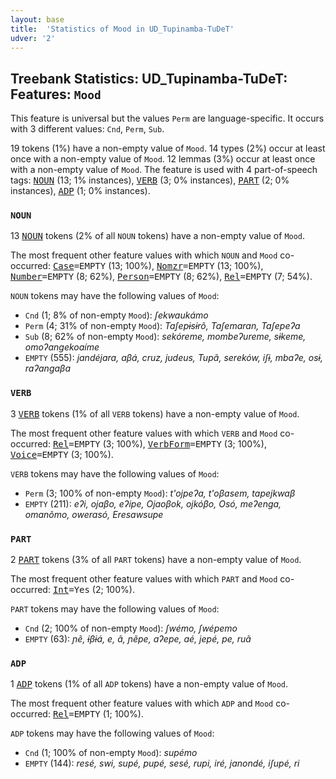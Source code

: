 ```yaml
---
layout: base
title:  'Statistics of Mood in UD_Tupinamba-TuDeT'
udver: '2'
---
```


## Treebank Statistics: UD_Tupinamba-TuDeT: Features: `Mood`

This feature is universal but the values `Perm` are language-specific.
It occurs with 3 different values: `Cnd`, `Perm`, `Sub`.

19 tokens (1%) have a non-empty value of `Mood`.
14 types (2%) occur at least once with a non-empty value of `Mood`.
12 lemmas (3%) occur at least once with a non-empty value of `Mood`.
The feature is used with 4 part-of-speech tags: <tt><a href="tpn_tudet-pos-NOUN.html">NOUN</a></tt> (13; 1% instances), <tt><a href="tpn_tudet-pos-VERB.html">VERB</a></tt> (3; 0% instances), <tt><a href="tpn_tudet-pos-PART.html">PART</a></tt> (2; 0% instances), <tt><a href="tpn_tudet-pos-ADP.html">ADP</a></tt> (1; 0% instances).

### `NOUN`

13 <tt><a href="tpn_tudet-pos-NOUN.html">NOUN</a></tt> tokens (2% of all `NOUN` tokens) have a non-empty value of `Mood`.

The most frequent other feature values with which `NOUN` and `Mood` co-occurred: <tt><a href="tpn_tudet-feat-Case.html">Case</a></tt><tt>=EMPTY</tt> (13; 100%), <tt><a href="tpn_tudet-feat-Nomzr.html">Nomzr</a></tt><tt>=EMPTY</tt> (13; 100%), <tt><a href="tpn_tudet-feat-Number.html">Number</a></tt><tt>=EMPTY</tt> (8; 62%), <tt><a href="tpn_tudet-feat-Person.html">Person</a></tt><tt>=EMPTY</tt> (8; 62%), <tt><a href="tpn_tudet-feat-Rel.html">Rel</a></tt><tt>=EMPTY</tt> (7; 54%).

`NOUN` tokens may have the following values of `Mood`:

* `Cnd` (1; 8% of non-empty `Mood`): <em>ʃekwaukámo</em>
* `Perm` (4; 31% of non-empty `Mood`): <em>Taʃepɨsɨrõ, Taʃemaran, Taʃepeʔa</em>
* `Sub` (8; 62% of non-empty `Mood`): <em>sekóreme, mombeʔureme, sɨkeme, omoʔangekoaíme</em>
* `EMPTY` (555): <em>jandéjara, aβá, cruz, judeus, Tupã, sereków, iʃɨ, mbaʔe, osɨ, raʔangaβa</em>

### `VERB`

3 <tt><a href="tpn_tudet-pos-VERB.html">VERB</a></tt> tokens (1% of all `VERB` tokens) have a non-empty value of `Mood`.

The most frequent other feature values with which `VERB` and `Mood` co-occurred: <tt><a href="tpn_tudet-feat-Rel.html">Rel</a></tt><tt>=EMPTY</tt> (3; 100%), <tt><a href="tpn_tudet-feat-VerbForm.html">VerbForm</a></tt><tt>=EMPTY</tt> (3; 100%), <tt><a href="tpn_tudet-feat-Voice.html">Voice</a></tt><tt>=EMPTY</tt> (3; 100%).

`VERB` tokens may have the following values of `Mood`:

* `Perm` (3; 100% of non-empty `Mood`): <em>t'ojpeʔa, t'oβasem, tapejkwaβ</em>
* `EMPTY` (211): <em>eʔi, ojaβo, eʔipe, Ojaoβok, ojkóβo, Osó, meʔenga, omanõmo, owerasó, Eresawsupe</em>

### `PART`

2 <tt><a href="tpn_tudet-pos-PART.html">PART</a></tt> tokens (3% of all `PART` tokens) have a non-empty value of `Mood`.

The most frequent other feature values with which `PART` and `Mood` co-occurred: <tt><a href="tpn_tudet-feat-Int.html">Int</a></tt><tt>=Yes</tt> (2; 100%).

`PART` tokens may have the following values of `Mood`:

* `Cnd` (2; 100% of non-empty `Mood`): <em>ʃwémo, ʃwépemo</em>
* `EMPTY` (63): <em>ɲẽ, ɨβɨá, e, ã, ɲẽpe, aʔepe, aé, jepé, pe, ruã</em>

### `ADP`

1 <tt><a href="tpn_tudet-pos-ADP.html">ADP</a></tt> tokens (1% of all `ADP` tokens) have a non-empty value of `Mood`.

The most frequent other feature values with which `ADP` and `Mood` co-occurred: <tt><a href="tpn_tudet-feat-Rel.html">Rel</a></tt><tt>=EMPTY</tt> (1; 100%).

`ADP` tokens may have the following values of `Mood`:

* `Cnd` (1; 100% of non-empty `Mood`): <em>supémo</em>
* `EMPTY` (144): <em>resé, swi, supé, pupé, sesé, rupi, iré, janondé, iʃupé, ri</em>

